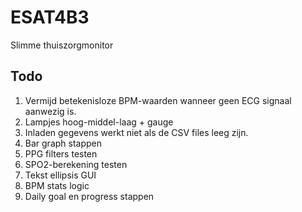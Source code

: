 # ESAT4B3
Slimme thuiszorgmonitor  
## Todo  
1. Vermijd betekenisloze BPM-waarden wanneer geen ECG signaal aanwezig is.
2. Lampjes hoog-middel-laag + gauge
3. Inladen gegevens werkt niet als de CSV files leeg zijn.
4. Bar graph stappen
5. PPG filters testen
6. SPO2-berekening testen
7. Tekst ellipsis GUI
8. BPM stats logic
9. Daily goal en progress stappen
